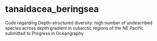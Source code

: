 # tanaidacea_beringsea
Code regarding Depth-structured diversity: high number of undescribed species across depth gradient in subarctic regions of the NE Pacific submitted to Progress in Oceangraphy
